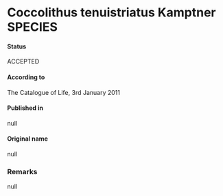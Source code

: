 Coccolithus tenuistriatus Kamptner SPECIES
=======

#### Status
ACCEPTED

#### According to
The Catalogue of Life, 3rd January 2011

#### Published in
null

#### Original name
null

### Remarks
null